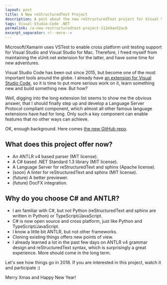 ```yaml
---
layout: post
title: A New reStructuredText Project
description: A post about the new reStructuredText project for Visual Studio Code that I am working on.
tags: Visual-Studio-Code .NET
permalink: /a-new-restructuredtext-project-112e9ae52acb
excerpt_separator: <!--more-->
---
```


Microsoft/Xamarin uses VSTest to enable cross platform unit testing support for Visual Studio and Visual Studio for Mac. Therefore, I freed myself from maintaining the xUnit.net extension for the latter, and have some time for new adventures.

Visual Studio Code has been out since 2015, but become one of the most important tools around the globe. I already have [an extension for Visual Studio Code](https://github.com/vscode-restructuredtext/vscode-restructuredtext), so it is time to put more serious work on it, learn something new and build something new. But how?
<!--more-->

Well, digging into the long extension list seems to show me the obvious answer, that I should finally step up and develop a Language Server Protocol compliant component, which almost all other famous language extensions have had for long. Only such a key component can enable features that no other ways can achieve.

OK, enough background. Here comes [the new GitHub repo](https://github.com/lextm/restructuredtext-antlr).

## What does this project offer now?
* An ANTLR v4 based parser (MIT license).
* A C# based .NET Standard 1.3 library (MIT license).
* A Language Server for reStructuredText and sphinx (Apache license).
* (soon) A linter for reStructuredText and sphinx (MIT license).
* (future) A better previewer.
* (future) DocFX integration.

## Why do you choose C# and ANTLR?
* I am familiar with C#, but not Python (reStructuredText and sphinx are written in Python) or TypeScript/JavaScript.
* C# is now open source and cross platform, just like Python and TypeScript/JavaScript.
* I know a little bit ANTLR, but not other frameworks.
* Cloning existing things offers new points of view.
* I already learned a lot in the past few days on ANTLR v4 grammar design and reStructuredText syntax, which is surprisingly a great experience. More should come in the long term.

Let's see how things go in 2018. If you are interested in this project, watch it and participate :)

Merry Xmas and Happy New Year!
